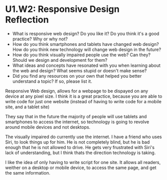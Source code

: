 # U1.W2: Responsive Design Reflection

* What is responsive web design? Do you like it?  Do you think it's a good practice? Why or why not?
* How do you think smartphones and tablets have changed web design? How do you think new technology will change web design in the future?
* How do you think visually impaired people use the web? Can they? Should we design and development for them?
* What ideas and concepts have resonated with you when learning about the web and design? What seems stupid or doesn't make sense?
* Did you find any resources on your own that helped you better understand a topic? If so, please list it.


Responsive Web design, allows for a webpage to be dispayed on any device at any pixel size.  I think it is a great practice, because you are able to write code for just one website (instead of having to write code for a mobile site, and a tablet site)

They say that in the future the majority of people will use tablets and smartphones to access the internet, so technology is going to revolve around mobile devices and not desktops.

The visually impaired do currently use the internet.  I have a friend who uses Siri, to look things up for him.  He is not completely blind, but he is bad enough that he is not allowed to drive.  He gets very frustrated with Siri's lack of understanding, but I think thats the direction technology is taking.

I like the idea of only having to write script for one site.  It allows all readers, weither on a desktop or mobile device, to access the same page, and get the same information.

